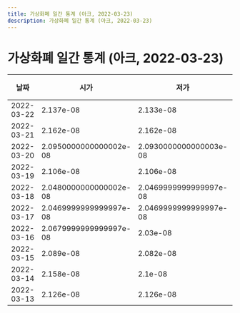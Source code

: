 ```yaml
---
title: 가상화폐 일간 통계 (아크, 2022-03-23)
description: 가상화폐 일간 통계 (아크, 2022-03-23)
---
```


가상화폐 일간 통계 (아크, 2022-03-23)
===

|날짜|시가|저가|고가|종가|비고|
|--|--|--|--|--|--|
|2022-03-22|2.137e-08|2.133e-08|2.187e-08|2.187e-08|    |
|2022-03-21|2.162e-08|2.162e-08|2.1630000000000002e-08|2.1630000000000002e-08|    |
|2022-03-20|2.0950000000000002e-08|2.0930000000000003e-08|2.0950000000000002e-08|2.0930000000000003e-08|    |
|2022-03-19|2.106e-08|2.106e-08|2.1339999999999998e-08|2.122e-08|    |
|2022-03-18|2.0480000000000002e-08|2.0469999999999997e-08|2.052e-08|2.0469999999999997e-08|    |
|2022-03-17|2.0469999999999997e-08|2.0469999999999997e-08|2.0469999999999997e-08|2.0469999999999997e-08|    |
|2022-03-16|2.0679999999999997e-08|2.03e-08|2.0679999999999997e-08|2.0469999999999997e-08|    |
|2022-03-15|2.089e-08|2.082e-08|2.089e-08|2.082e-08|    |
|2022-03-14|2.158e-08|2.1e-08|2.158e-08|2.1e-08|    |
|2022-03-13|2.126e-08|2.126e-08|2.126e-08|2.126e-08|    |
